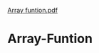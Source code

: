 [Array funtion.pdf](https://github.com/ms0208/Array-Funtion/files/8767709/Array.funtion.pdf)
# Array-Funtion
